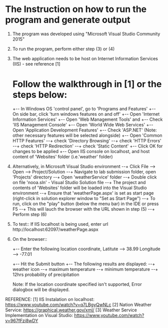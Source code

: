 The Instruction on how to run the program and generate output
=====================================================================
1. The program was developed using "Microsoft Visual Studio Community 2015"

2. To run the program, perform either step (3) or (4)

3. The web application needs to be host on Internet Information Services (IIS) - see reference [1]
   
   # Follow the walkthrough in [1] or the steps below:

   	+-- In Windows OS 'control panel', go to 'Programs and Features'
   	+-- On side bar, click 'turn windows features on and off'
   	+-- Open 'Internet Information Services'
   	     +-- Open 'Web Management Tools' and
   	     +-- Check 'IIS Management Console'
   	+-- Open 'World Wide Web Services'
   	     +-- Open 'Application Development Features'
   	     +-- Check 'ASP.NET' (Note: other necessary features will be selected alongside)
   	     +-- Open 'Common HTTP Features'
   	         --+ check 'Directory Browsing'
   	         --+ check 'HTTP Errors'
   	         --+ check 'HTTP Redirection'
   	         --+ check 'Static Content'
   	+-- Click OK for changes to be applied
	+-- Open IIS console on localhost, and host content of 'Websites' folder (i.e.'weather' folder)

4. Alternatively, in Microsoft Visual Studio environment
	   --+ Click File --> Open --> Project/Solution
	   --+ Navigate to lab submission folder, open 'Projects' directory
	   --+ Open 'weatherService' folder
           --+ Double click on file 'nooa.sln' - Visual Studio Solution file 
           --+ The project and contents of 'Websites' folder will be loaded into the Visual Studio environment
	   --+ Ensure that 'weatherPage.aspx' is set as start page (right-click in solution explorer window to "Set as Start Page")
           --+ To run, click on the "play" button (below the menu bar) in the IDE or press F5 
	   --+ This will lauch the browser with the URL shown in step (5)
	   --+ Perform step (6)

5. To test::
       If IIS localhost is being used, enter url http://localhost:62097/weatherPage.aspx 
       

6. On the browser::

      +--  Enter the following location coordinate,
    		Latitute  --> 38.99
    		Longitude --> -77.01

      +-- Hit the Submit button 
      +-- The following results are displayed:
      	  --+ weather icon
          --+ maximum temperature
          --+ minimum temperature
          --+ 12hrs probability of precipitation

      Note: If the location coordinate specified isn't supported, Error dialogbox will be displayed.



REFERENCE:
[1] IIS Instalation on localhost: https://www.youtube.com/watch?v=q7LBgyQwNLc
[2] Nation Weather Service: https://graphical.weather.gov/xml/
[3] Weather Service Implementation on Visual Studio: https://www.youtube.com/watch?v=967fFzi8wDY
